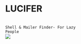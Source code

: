 <b><h1>LUCIFER</h1></b><br>
<code>Shell & Mailer Finder- For Lazy People</code><br>
<img src='https://beeimg.com/images/g39495523092.png
'>
